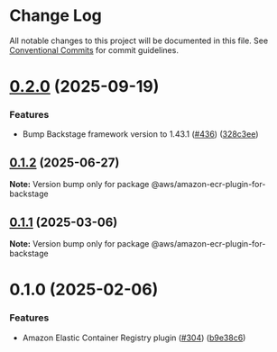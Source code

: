 # Change Log

All notable changes to this project will be documented in this file.
See [Conventional Commits](https://conventionalcommits.org) for commit guidelines.

# [0.2.0](https://github.com/awslabs/backstage-plugins-for-aws/compare/@aws/amazon-ecr-plugin-for-backstage@0.1.2...@aws/amazon-ecr-plugin-for-backstage@0.2.0) (2025-09-19)


### Features

* Bump Backstage framework version to 1.43.1 ([#436](https://github.com/awslabs/backstage-plugins-for-aws/issues/436)) ([328c3ee](https://github.com/awslabs/backstage-plugins-for-aws/commit/328c3ee74d67b78432d51ba29e6aef16e94bec25))





## [0.1.2](https://github.com/awslabs/backstage-plugins-for-aws/compare/@aws/amazon-ecr-plugin-for-backstage@0.1.1...@aws/amazon-ecr-plugin-for-backstage@0.1.2) (2025-06-27)

**Note:** Version bump only for package @aws/amazon-ecr-plugin-for-backstage





## [0.1.1](https://github.com/awslabs/backstage-plugins-for-aws/compare/@aws/amazon-ecr-plugin-for-backstage@0.1.0...@aws/amazon-ecr-plugin-for-backstage@0.1.1) (2025-03-06)

**Note:** Version bump only for package @aws/amazon-ecr-plugin-for-backstage





# 0.1.0 (2025-02-06)


### Features

* Amazon Elastic Container Registry plugin ([#304](https://github.com/awslabs/backstage-plugins-for-aws/issues/304)) ([b9e38c6](https://github.com/awslabs/backstage-plugins-for-aws/commit/b9e38c6b4c83a0a3b8a3af9c26d8df86bf49e98b))
